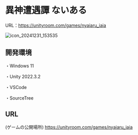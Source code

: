 # 異神遭遇譚 ないある
URL：https://unityroom.com/games/nyaiaru_iaia

![icon_20241231_153535](https://github.com/user-attachments/assets/38227d63-7eff-4b92-aec7-02efd4a321be)

## 開発環境
・Windows 11

・Unity 2022.3.2

・VSCode

・SourceTree

## URL
(ゲームの公開場所)
https://unityroom.com/games/nyaiaru_iaia

